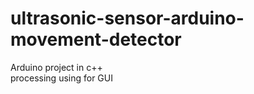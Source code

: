 # ultrasonic-sensor-arduino-movement-detector

Arduino project in c++ <br>
processing using for GUI
